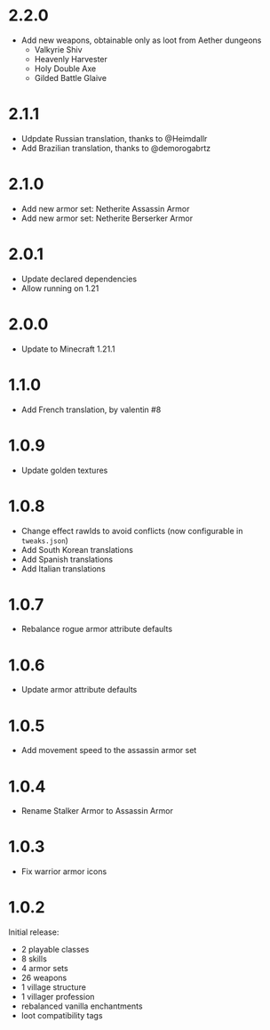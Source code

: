 # 2.2.0

- Add new weapons, obtainable only as loot from Aether dungeons
  - Valkyrie Shiv
  - Heavenly Harvester
  - Holy Double Axe
  - Gilded Battle Glaive

# 2.1.1

- Udpdate Russian translation, thanks to @Heimdallr
- Add Brazilian translation, thanks to @demorogabrtz

# 2.1.0

- Add new armor set: Netherite Assassin Armor
- Add new armor set: Netherite Berserker Armor

# 2.0.1

- Update declared dependencies
- Allow running on 1.21

# 2.0.0

- Update to Minecraft 1.21.1

# 1.1.0

- Add French translation, by valentin #8

# 1.0.9

- Update golden textures

# 1.0.8

- Change effect rawIds to avoid conflicts (now configurable in `tweaks.json`)
- Add South Korean translations 
- Add Spanish translations
- Add Italian translations

# 1.0.7

- Rebalance rogue armor attribute defaults

# 1.0.6

- Update armor attribute defaults

# 1.0.5

- Add movement speed to the assassin armor set

# 1.0.4

- Rename Stalker Armor to Assassin Armor

# 1.0.3

- Fix warrior armor icons

# 1.0.2

Initial release:
- 2 playable classes
- 8 skills
- 4 armor sets
- 26 weapons
- 1 village structure
- 1 villager profession
- rebalanced vanilla enchantments
- loot compatibility tags

#
